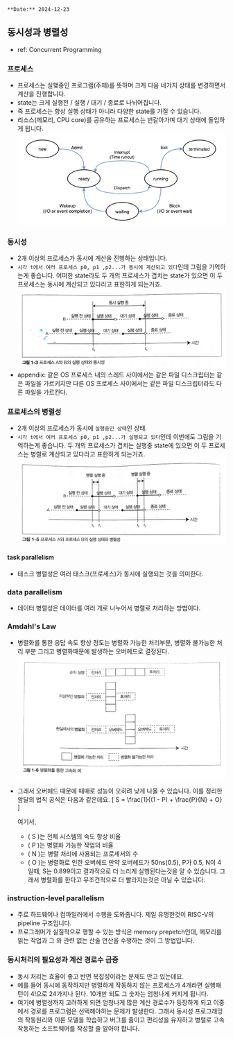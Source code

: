 ```
**Date:** 2024-12-23
```
## 동시성과 병렬성
- ref: Concurrent Programming 
### 프로세스
- 프로세스는 실햊중인 프로그램(주체)를 뜻하며 크게 다음 네가지 상태를 변경하면서 계산을 진행합니다.
- state는 크게 실행전 / 실행 / 대기 / 종료로 나뉘어집니다.
- 즉 프로세스는 항상 실행 상태가 아니라 다양한 state를 가질 수 있습니다.
- 리소스(메모리, CPU core)를 공유하는 프로세스는 번갈아가며 대기 상태에 돌입하게 됩니다.
![프로세스 상태](../images/process.png)

### 동시성
- 2개 이상의 프로세스가 동시에 계산을 진행하는 상태입니다.
- `시각 t에서 여러 프로세스 p0, p1 ,p2...가 동시에 계산되고 있다`인데 그림을 기억하는게 좋습니다. 어떠한 state라도 두 개의 프로세스가 겹치는 state가 있으면 이 두 프로세스는 동시에 계산되고 있다라고 표한하게 되는거죠.
![프로세스 상태](../images/concurrency_def.jpeg)
- appendix: 같은 OS 프로세스 내의 스레드 사이에서는 같은 파일 디스크립터는 같은 파일을 가르키지만 다른 OS 프로세스 사이에서는 같은 파일 디스크립터라도 다른 파일을 가르킨다.
 
### 프로세스의 병렬성
- 2개 이상의 프로세스가 동시에 `실행중인 상태`인 상태.
- `시각 t에서 여러 프로세스 p0, p1 ,p2...가 실행되고 있다`인데 이번에도 그림을 기억하는게 좋습니다. 두 개의 프로세스가 겹치는 실행중 state에 있으면 이 두 프로세스는 병렬로 계산되고 있다라고 표한하게 되는거죠.
![프로세스 상태](../images/parrallel_def.jpeg)

#### task parallelism
- 태스크 병렬성은 여러 태스크(프로세스)가 동시에 실행되는 것을 의미한다.

### data parallelism
- 데이터 병렬성은 데이터를 여러 개로 나누어서 병렬로 처리하는 방법이다.
### Amdahl's Law
- 병렬화를 통한 응답 속도 향상 정도는 병렬화 가능한 처리부분, 병렬화 불가능한 처리 부분 그리고 병렬화때문에 발생하는 오버헤드로 결정된다.
  ![프로세스 상태](../images/amdahl.jpeg)
- 그래서 오버헤드 때문에 때때로 성능이 오히려 낮게 나올 수 있습니다. 이를 정리한 암달의 법칙 공식은 다음과 같은데요.
  \[
  S = \frac{1}{(1 - P) + \frac{P}{N} + O}
  \]

  여기서,
  - \( S \)는 전체 시스템의 속도 향상 비율
  - \( P \)는 병렬화 가능한 작업의 비율
  - \( N \)는 병렬 처리에 사용되는 프로세서의 수
  - \( O \)는 병렬화로 인한 오버헤드
만약 오버헤드가 50ns(0.5), P가 0.5, N이 4일때, S는 0.899이고 결과적으로 더 느리게 실행된다는것을 알 수 있습니다. 그래서 병렬화를 한다고 무조건적으로 더 빨라지는것은 아닐 수 있습니다.

### instruction-level parallelism
- 주로 하드웨어나 컴파일러에서 수행을 도와줍니다. 제일 유명한것이 RISC-V의 pipeline 구조입니다. 
- 프로그래머가 실질적으로 행할 수 있는 방식은 memory prepetch인데, 메모리를 읽는 작업과 그 와 관련 없는 산술 연산을 수행하는 것이 그 방법입니다.

### 동시처리의 필요성과 계산 경로수 급증
- 동시 처리는 효율이 좋고 반면 복잡성이라는 문제도 안고 있는데요.
- 예를 들어 동시에 동작하지만 병렬하게 작동하지 않는 프로세스가 4개라면 실행패턴이 4!으로 24가지나 된다. 10개만 되도 그 숫자는 엄청나게 커지게 됩니다.
- 여기에 병렬성까지 고려하게 되면 엄청나게 많은 계산 경로수가 등장하게 되고 이중에서 경로를 프로그램은 선택해야하는 문제가 발생한다. 그래서 동시성 프로그래밍의 작동원리와 이론 모델을 학습하고 버그를 줄이고 편리성을 유지하고 병렬로 고속 작동하는 소프트웨어를 작성할 줄 알아야 합니다. 